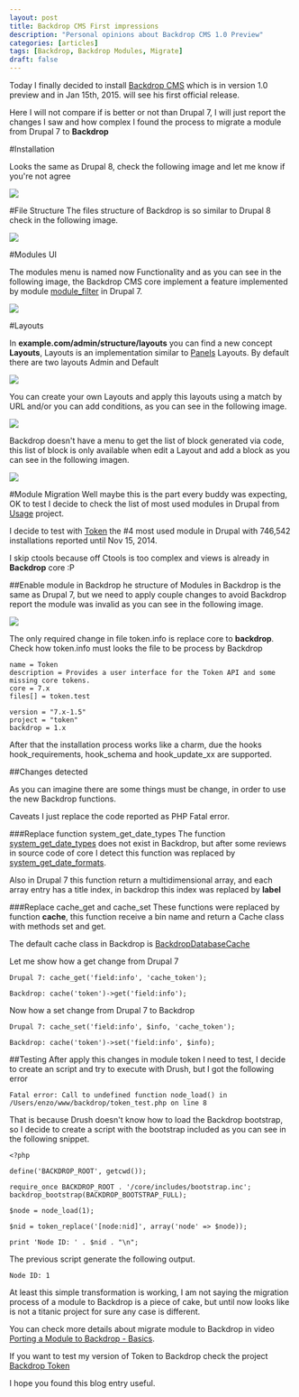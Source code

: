 ```yaml
---
layout: post
title: Backdrop CMS First impressions
description: "Personal opinions about Backdrop CMS 1.0 Preview"
categories: [articles]
tags: [Backdrop, Backdrop Modules, Migrate]
draft: false
---
```

Today I finally decided to install <a href="https://backdropcms.org/" target="_blank">Backdrop CMS</a> which is in version 1.0 preview and in Jan 15th, 2015.  will see his first official release.

Here I will not compare if is better or not than Drupal 7, I will just report the changes I saw and how complex I found the process to migrate a module from Drupal 7 to **Backdrop**

#Installation

Looks the same as Drupal 8, check the following image and let me know if you're not agree

<img src="{{site.url}}/assets/img/installing_backdrop_cms.png"/>

#File Structure
The files structure of Backdrop is so similar to Drupal 8 check in the following image.

<img src="{{site.url}}/assets/img/backdrop_file_structure.png"/>

#Modules UI

The modules menu is named now Functionality and as you can see in the following image, the Backdrop CMS core implement a feature implemented by module <a href="https://www.drupal.org/project/module_filter" target="_blank">module_filter</a> in Drupal 7.

<img src="{{site.url}}/assets/img/backdrop_admin_ui.png"/>

#Layouts

In **example.com/admin/structure/layouts** you can find a new concept **Layouts**, Layouts is an implementation similar to <a href="https://www.drupal.org/project/panels" target="_blank">Panels</a> Layouts. By default there are two layouts Admin and Default

<img src="{{site.url}}/assets/img/backdrop_layout_ui.png"/>

You can create your own Layouts and apply this layouts using a match by URL and/or you can add conditions, as you can see in the following image.

<img src="{{site.url}}/assets/img/backdrop_new_layout.png"/>

Backdrop doesn't have a menu to get the list of block generated via code, this list of block is only available when edit a Layout and add a block as you can see in the following imagen.

<img src="{{site.url}}/assets/img/backdrop_layout_add_block.png"/>

#Module Migration
Well maybe this is the part every buddy was expecting, OK to test I decide to check the list of most used modules in Drupal from <a href="https://www.drupal.org/project/usage" target="_blank">Usage</a> project.

I decide to test with <a href="https://www.drupal.org/project/token" target="_blank">Token</a> the #4 most used module in Drupal with 746,542 installations reported until Nov 15, 2014.

I skip ctools because off Ctools is too complex and views is already in **Backdrop** core :P

##Enable module in Backdrop
he structure of Modules in Backdrop is the same as Drupal 7, but we need to apply couple changes to avoid Backdrop report the module was invalid as you can see in the following image.

<img src="{{site.url}}/assets/img/backdrop_module_valid_invalid.png"/>

The only required change in file token.info is replace core to **backdrop**. Check how token.info must looks the file to be process by Backdrop

```
name = Token
description = Provides a user interface for the Token API and some missing core tokens.
core = 7.x
files[] = token.test

version = "7.x-1.5"
project = "token"
backdrop = 1.x
```

After that the installation process works like a charm, due the hooks hook_requirements, hook_schema and hook_update_xx are supported.

##Changes detected

As you can imagine there are some things must be change, in order to use the new Backdrop functions.

Caveats I just replace the code reported as PHP Fatal error.

###Replace function system_get_date_types
The function <a href="https://api.drupal.org/api/drupal/modules!system!system.module/function/system_get_date_types/7" target="_blank">system_get_date_types</a> does not exist in Backdrop, but after some reviews in source code of core I detect this function was replaced by <a href="https://api.backdropcms.org/api/backdrop/core%21modules%21system%21system.module/function/system_get_date_formats/1" target="_blank">system_get_date_formats</a>.

Also in Drupal 7 this function return a multidimensional array, and each array entry has a title index, in backdrop this index was replaced by **label**

###Replace cache_get and cache_set
These functions were replaced by function **cache**, this function receive a bin name and return a Cache class with methods set and get.

The default cache class in Backdrop is <a href="https://api.backdropcms.org/api/backdrop/core%21includes%21cache.inc/class/BackdropDatabaseCache/1" target="_blank">BackdropDatabaseCache</a>

Let me show how a get change from Drupal 7

```
Drupal 7: cache_get('field:info', 'cache_token');

Backdrop: cache('token')->get('field:info');
```

Now how a set change from Drupal 7 to Backdrop
```
Drupal 7: cache_set('field:info', $info, 'cache_token');

Backdrop: cache('token')->set('field:info', $info);
```

##Testing
After apply this changes in module token I need to test, I decide to create an script and try to execute with Drush, but I got the following error

```
Fatal error: Call to undefined function node_load() in /Users/enzo/www/backdrop/token_test.php on line 8
```

That is because Drush doesn't know how to load the Backdrop bootstrap, so I decide to create a script with the bootstrap included as you can see in the following snippet.

```
<?php

define('BACKDROP_ROOT', getcwd());

require_once BACKDROP_ROOT . '/core/includes/bootstrap.inc';
backdrop_bootstrap(BACKDROP_BOOTSTRAP_FULL);

$node = node_load(1);

$nid = token_replace('[node:nid]', array('node' => $node));

print 'Node ID: ' . $nid . "\n";
```

The previous script generate the following output.

```
Node ID: 1
```

At least this simple transformation is working, I am not saying the migration process of a module to Backdrop is a piece of cake, but until now looks like is not a titanic project for sure any case is different.

You can check more details about migrate module to Backdrop in video <a target="_blank" href="https://www.youtube.com/watch?v=by8mMhIpARA">Porting a Module to Backdrop - Basics</a>.

If you want to test my version of Token to Backdrop check the project <a href="https://github.com/backdrop-contrib/token" target="_blank">Backdrop Token</a>

I hope you found this blog entry useful.

